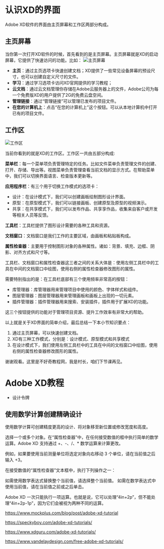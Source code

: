 # 认识XD的界面
Adobe XD软件的界面由主页屏幕和工作区两部分构成。

## 主页屏幕

当你第一次打开XD软件的时候，首先看到的是主页屏幕。主页屏幕就是XD的启动屏幕，它提供了快速访问的功能。比如：
![主页屏幕](https://helpx.adobe.com/content/dam/help/en/xd/help/workspace-basics/jcr_content/main-pars/image_1373794859/home_screen_updated-01.png)

- **主页**：通过主页选项卡快速创建文档；XD提供了一些常见设备屏幕的预设尺寸，也可以创建自定义尺寸的文件。
- **学习**：通过学习选项卡访问XD官网提供的学习教程；
- **云文档**：通过云文档管理你存储在Adobe云服务器上的文件，Adobe公司为每一个免费版XD的用户提供了2G的免费云盘空间。
- **管理链接**：通过“管理链接”可以管理已发布的项目文件。
- **在您的计算机上**：点击“在您的计算机上”这个按钮。可以从本地计算机中打开已有的项目文件。

## 工作区
![工作区](https://helpx.adobe.com/content/dam/help/zh-Hans/xd/help/workspace-basics/jcr_content/main-pars/image_1880982980/Workspace--Mac.png)

当前你看到的就是XD的工作区。工作区一共由五部分构成:

**菜单栏**：每一个菜单项负责管理特定的任务。比如文件菜单负责管理文件的创建、打开、存储、导出等。视图菜单负责管理查看当前文档的显示方式。在帮助菜单中，我们可以切换界面语言、检查版本更新等。

**应用程序栏**：有三个用于切换工作模式的选项卡：

- 设计：在设计模式下，我们可以创建画板绘制图形设计界面。
- 原型：在原型模式下，我们可以链接画板、创建原型及原型的视频演示。
- 共享：在共享模式下，我们可以发布作品、共享享作品，收集来自客户或开发等相关人员等反馈。

**工具栏**：工具栏提供了图形设计需要的各种工具和资源。

**文档窗口**：文档窗口是我们工作的主要区域，由画板和粘贴板构成。

**属性检查器**：主要用于控制图形对象的各种属性。诸如：背景、填充、边框、阴影、对齐方式和尺寸等。

工具栏、文档窗口和属性检查器这三者之间的关系大体是：使用左侧工具栏中的工具在中间的文档窗口中绘图，使用右侧的属性检查器修改图形的属性。

需要特别指出的是：在工具栏底部有三个使用频率非常高的按钮：

- 库管理器：库管理器用来管理项目中使用的颜色、字体样式和组件。
- 图层管理器：图层管理器用来管理画板和画板上出现的一切元素。
- 插件管理器：插件管理器用来搜索、安装插件，插件用于扩展XD的功能。

这三个按钮提供的功能对于管理项目资源、提升工作效率有非常大的帮助。

以上就是关于XD界面的简单介绍，最后总结一下本小节知识要点：

1. 通过主页屏幕，可以快速创建文档。
2. XD有三种工作模式，分别是：设计模式、原型模式和共享模式
3. 在设计模式下，我们使用左侧工具栏中的工具在中间的文档窗口中绘图，使用右侧的属性检查器修改图形的属性。

谢谢观看。这里是不好奇教程网，我是村长，咱们下节课再见。








# Adobe XD教程

- 设计令牌


## 使用数学计算创建精确设计


使用数学计算可创建精度更高的设计、将对象移至新位置或修改宽度和高度。

选择一个或多个对象。在“属性检查器”中，在任何接受数值的框中执行简单的数学运算。Adobe XD 支持通过 +、-、/、* 数学运算来计算更改。

例如，如果要使用当前测量单位将选定对象向右移动 3 个单位，请在当前值之后输入 +3。


在接受数值的“属性检查器”文本框中，执行下列操作之一：

如需使用数学表达式替换整个当前值，请选择整个当前值。
如需在数学表达式中使用当前值，请在当前值之前或之后单击。


Adobe XD 一次只能执行一项运算。也就是说，它可以处理“4in+2p”，但不能处理“4in+2p-1p”，因为它们会被视为两种不同的运算。












https://www.mockplus.com/blog/post/adobe-xd-tutorial

https://speckyboy.com/adobe-xd-tutorials/

https://www.xdguru.com/adobe-xd-tutorials/

https://www.vandelaydesign.com/free-adobe-xd-tutorials/
